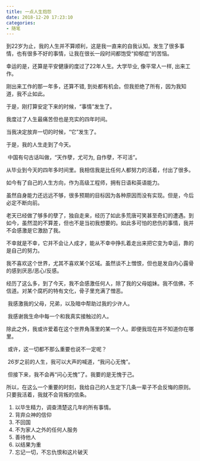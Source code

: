 ```yaml
---
title: 一点人生抱怨
date: 2018-12-20 17:23:10
categories:
- 随笔
---
```


​	到22岁为止，我的人生并不算顺利，这是我一直来的自我认知。发生了很多事情，也有很多不好的事情，让我在很长一段时间都饱受“抑郁症”的苦恼。

幸运的是，还算是平安健康的度过了22年人生。大学毕业, 像平常人一样, 出来工作。

刚出来工作的那一年多，还算不错, 到处都有机会。但我拒绝了所有，因为我知道，我不止如此。

于是，刚打算安定下来的时候，“事情”发生了。

我度过了人生最痛苦但也是充实的四年时间。

当我决定放弃一切的时候，“它”发生了。

于是，我的人生走到了今天。



​	中国有句古话叫做，“天作孽，尤可为, 自作孽，不可活”。

从毕业到今天的四年多时间里。我相信我是比任何人都努力的活着，付出了很多。

如今有了自己的人生方向，作为高级工程师，拥有日语和英语能力。

虽然自身能力还远远不够，很多预期的目标因为各种原因而没有实现。但是，今后必定不断向前。

​	老天已经做了够多的孽了，独自走来，经历了如此多荒唐可笑甚至奇幻的遭遇。到如今，虽然混的不算差，但也不是当初我想要的。如此多可怕的悲伤的事情，我并不会感激是它激励了我。

​	不幸就是不幸，它并不会让人成才，能从不幸中挣扎着走出来把它变为幸运，靠的是自己的努力。

​	我不喜欢这个世界，尤其不喜欢某个区域。虽然谈不上憎恨，但也是发自内心露骨的感到厌恶/恶心/反感。

​	经历了这么多，到了今天，我不会感激任何人，除了我的父母姐妹。我不信佛，不信道。对某个腐朽的特有文化，骨子里充满了憎恶。

​	我感激我的父母，兄弟，以及暗中帮助过我的少许人。

​	我感谢我生命中每一个和我真实接触过的人。

​	除此之外，我或许爱着在这个世界角落里的某一个人。即便我现在并不知道你在哪里。



​	或许，这一切都不那么重要也说不一定呢？

​	26岁之前的人生，我可以大声的喊道，“我问心无愧”。

​	但接下来，我不会再“问心无愧”了。我要的是无愧于己。



所以，在这么一个重要的时刻，我给自己的人生定下几条一辈子不会反悔的原则。只要我活着，我就不会背叛的信条。

1. 以毕生精力，调查清楚这几年的所有事情。
2. 背弃众神的信仰
3. 不回国
4. 不为家人之外的任何人服务
5. 善待他人
6. 以结果为重
7. 忘记一切，不忘仇恨和这片破天









